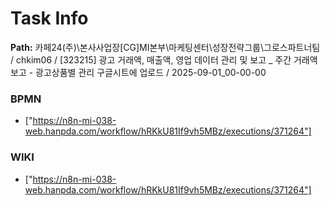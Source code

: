 # Task Info

**Path:** 카페24(주)\본사사업장\[CG]MI본부\마케팅센터\성장전략그룹\그로스파트너팀 / chkim06 / [323215] 광고 거래액, 매출액, 영업 데이터 관리 및 보고 _ 주간 거래액 보고 - 광고상품별 관리 구글시트에 업로드 / 2025-09-01_00-00-00

### BPMN
- ["https://n8n-mi-038-web.hanpda.com/workflow/hRKkU81If9vh5MBz/executions/371264"]

### WIKI
- ["https://n8n-mi-038-web.hanpda.com/workflow/hRKkU81If9vh5MBz/executions/371264"]

